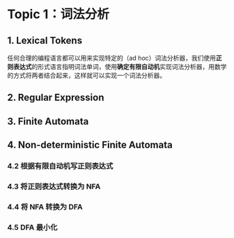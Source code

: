 # Topic 1：词法分析

## 1. Lexical Tokens

任何合理的编程语言都可以用来实现特定的（ad hoc）词法分析器，我们使用**正则表达式**的形式语言指明词法单词，使用**确定有限自动机**实现词法分析器，用数学的方式将两者结合起来，这样就可以实现一个词法分析器。

## 2. Regular Expression

## 3. Finite Automata

<!-- https://www.yuque.com/xianyuxuan/coding/iks452?view=doc_embed -->

## 4. Non-deterministic Finite Automata

### 4.2 根据有限自动机写正则表达式

### 4.3 将正则表达式转换为 NFA

### 4.4 将 NFA 转换为 DFA

### 4.5 DFA 最小化
